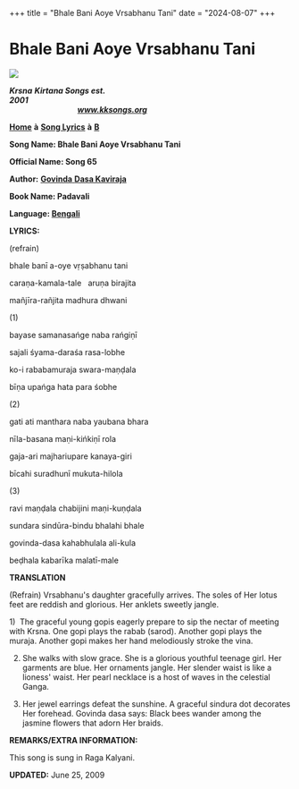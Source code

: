 +++
title = "Bhale Bani Aoye Vrsabhanu Tani"
date = "2024-08-07"
+++

# Bhale Bani Aoye Vrsabhanu Tani
**[![](http://kksongs.org/image_files/image002.jpg)](http://kksongs.org/)**

**_Krsna_** **_Kirtana Songs est. 2001_**                                                                                                                                                      **_www.kksongs.org_**

**[Home](http://kksongs.org/)** **à** **[Song Lyrics](http://kksongs.org/lyrics.html)** **à** **[B](http://kksongs.org/songs/song_b.html)**

**Song Name: Bhale Bani Aoye Vrsabhanu Tani**

**Official Name: Song 65**

**Author:** [**Govinda** **Dasa Kaviraja**](http://kksongs.org/authors/list/govindadasa.html)

**Book Name: Padavali**

**Language: [Bengali](http://kksongs.org/language/list/bengali.html)**

**LYRICS:**

(refrain)

bhale banī a-oye vṛṣabhanu tani

caraṇa\-kamala-tale   aruṇa birajita

mañjīra-rañjita madhura dhwani

(1)

bayase samanasańge naba rańgiṇī

sajali śyama-daraśa rasa-lobhe

ko-i rababamuraja swara-maṇḍala

bīṇa upańga hata para śobhe

(2)

gati ati manthara naba yaubana bhara

nīla-basana maṇi-kińkiṇī rola

gaja-ari majhariupare kanaya-giri

bīcahi suradhunī mukuta-hilola

(3)

ravi maṇḍala chabijini maṇi-kuṇḍala

sundara sindūra-bindu bhalahi bhale

govinda-dasa kahabhulala ali-kula

beḍhala kabarīka malatī-male

**TRANSLATION**

(Refrain) Vrsabhanu's daughter gracefully arrives. The soles of Her lotus feet are reddish and glorious. Her anklets sweetly jangle.

1)  The graceful young gopis eagerly prepare to sip the nectar of meeting with Krsna. One gopi plays the rabab (sarod). Another gopi plays the muraja. Another gopi makes her hand melodiously stroke the vina.

2) She walks with slow grace. She is a glorious youthful teenage girl. Her garments are blue. Her ornaments jangle. Her slender waist is like a lioness' waist. Her pearl necklace is a host of waves in the celestial Ganga.

3) Her jewel earrings defeat the sunshine. A graceful sindura dot decorates Her forehead. Govinda dasa says: Black bees wander among the jasmine flowers that adorn Her braids.

**REMARKS/EXTRA INFORMATION:**

This song is sung in Raga Kalyani.

**UPDATED:** June 25, 2009